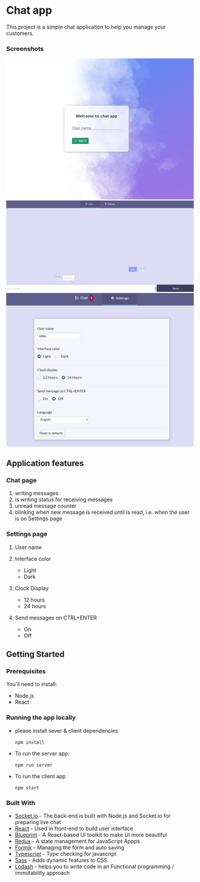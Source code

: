# Chat app

This project is a simple chat application to help you manage your customers.

### Screenshots

![login](./screenshots/login.jpg)
![chat](./screenshots/chat.jpg)
![settings](./screenshots/settings.jpg)

## Application features

### Chat page

1. writing messages
2. is writing status for receiving messages
3. unread message counter
4. blinking when new message is received until is read, i.e. when the user is on Settings page

### Settings page

1. User name
2. Interface color

   - Light
   - Dark

3. Clock Display

   - 12 hours
   - 24 hours

4. Send messages on CTRL+ENTER

   - On
   - Off

## Getting Started

### Prerequisites

You'll need to install:

* Node.js
* React

### Running the app locally

* please install sever & client dependencies

  ```shell
  npm install
  ```

* To run the server app:

  ```shell
  npm run server
  ```

* To run the client app

  ```shell
  npm start
  ```

### Built With

* [Socket.io](http://socket.io/) - The back-end is built with Node.js and Socket.io for preparing live chat
* [React](https://reactjs.org/) - Used in front-end to build user interface
* [Blueprint](https://reactjs.org/) - A React-based UI toolkit to make UI more beautiful
* [Redux](https://redux.js.org/) - A state management for JavaScript Appps
* [Formik](https://github.com/jaredpalmer/formik) - Managing the form and auto saving
* [Typescript](https://www.typescriptlang.org/) - Type checking for javascript
* [Sass](https://sass-lang.com/) - Adds dynamic features to CSS
* [Lodash](https://lodash.com/) - helps you to write code in an Functional programming / immutability approach
